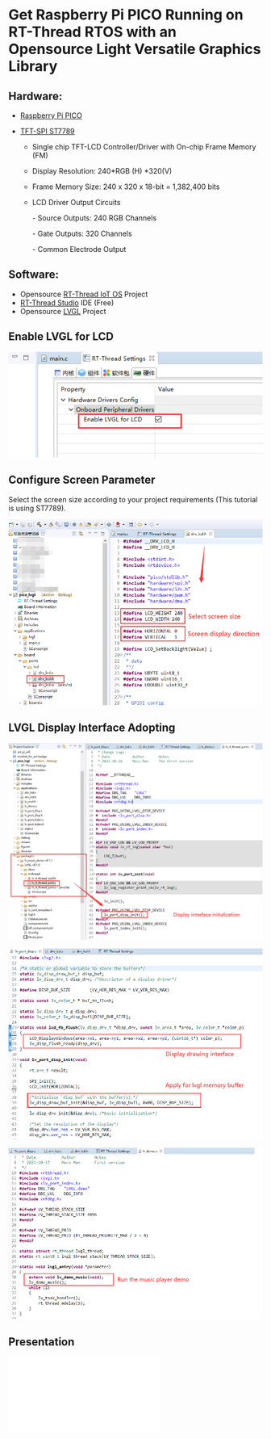 # Get Raspberry Pi PICO Running on RT-Thread RTOS with an Opensource Light Versatile Graphics Library

## Hardware: 

- [Raspberry Pi PICO](https://www.raspberrypi.com/products/raspberry-pi-pico/)

- [TFT-SPI ST7789](https://pdf1.alldatasheet.com/datasheet-pdf/view/1170800/SITRONIX/ST7789H2.html)

  - Single chip TFT-LCD Controller/Driver with On-chip Frame Memory (FM) 

  - Display Resolution: 240*RGB (H) *320(V) 

  - Frame Memory Size: 240 x 320 x 18-bit = 1,382,400 bits 

  - LCD Driver Output Circuits 

    \- Source Outputs: 240 RGB Channels 

    \- Gate Outputs: 320 Channels 

    \- Common Electrode Output 

## Software:

- Opensource [RT-Thread IoT OS](https://www.rt-thread.io/) Project
- [RT-Thread Studio](https://www.rt-thread.io/studio.html) IDE (Free)
- Opensource [LVGL](https://lvgl.io/) Project

## Enable LVGL for LCD 

![](./img_en/4.png)

## Configure Screen Parameter

Select the screen size according to your project requirements (This tutorial is using ST7789).

<img src="./img_en/5.png" style="zoom:80%;" />

## LVGL Display Interface Adopting

<img src="./img_en/6.png" style="zoom:80%;" />



![]()<img src="./img_en/7.png" alt="7" style="zoom: 80%;" />



<img src="./img_en/8.png" style="zoom:80%;" />

## Presentation

<iframe src="//player.bilibili.com/player.html?aid=893079529&bvid=BV1oP4y1E7Md&cid=481212104&page=1" scrolling="no" border="0" frameborder="no" framespacing="0" allowfullscreen="true"> </iframe>